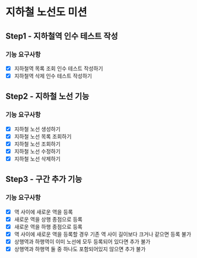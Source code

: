 # 지하철 노선도 미션
## Step1 - 지하철역 인수 테스트 작성
### 기능 요구사항
- [x] 지하철역 목록 조회 인수 테스트 작성하기 
- [x] 지하철역 삭제 인수 테스트 작성하기

## Step2 - 지하철 노선 기능
### 기능 요구사항
- [x] 지하철 노선 생성하기
- [x] 지하철 노선 목록 조회하기
- [x] 지하철 노선 조회하기
- [x] 지하철 노선 수정하기
- [x] 지하철 노선 삭제하기

## Step3 - 구간 추가 기능
### 기능 요구사항
- [x] 역 사이에 새로운 역을 등록
- [x] 새로운 역을 상행 종점으로 등록
- [x] 새로운 역을 하행 종점으로 등록
- [x] 역 사이에 새로운 역을 등록할 경우 기존 역 사이 길이보다 크거나 같으면 등록 불가
- [x] 상행역과 하행역이 이미 노선에 모두 등록되어 있다면 추가 불가
- [x] 상행역과 하행역 둘 중 하나도 포함되어있지 않으면 추가 불가
